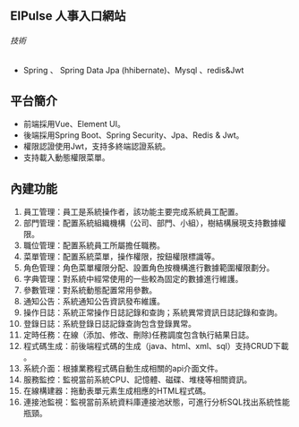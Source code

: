 ## EIPulse 人事入口網站

###### 技術
* Spring 、 Spring Data Jpa (hhibernate)、Mysql 、redis&Jwt


## 平台簡介    

* 前端採用Vue、Element UI。
* 後端採用Spring Boot、Spring Security、Jpa、Redis & Jwt。
* 權限認證使用Jwt，支持多終端認證系統。
* 支持載入動態權限菜單。


## 內建功能

1.  員工管理：員工是系統操作者，該功能主要完成系統員工配置。
2.  部門管理：配置系統組織機構（公司、部門、小組），樹結構展現支持數據權限。
3.  職位管理：配置系統員工所屬擔任職務。
4.  菜單管理：配置系統菜單，操作權限，按鈕權限標識等。
5.  角色管理：角色菜單權限分配、設置角色按機構進行數據範圍權限劃分。
6.  字典管理：對系統中經常使用的一些較為固定的數據進行維護。
7.  參數管理：對系統動態配置常用參數。
8.  通知公告：系統通知公告資訊發布維護。
9.  操作日誌：系統正常操作日誌記錄和查詢；系統異常資訊日誌記錄和查詢。
10. 登錄日誌：系統登錄日誌記錄查詢包含登錄異常。
12. 定時任務：在線（添加、修改、刪除)任務調度包含執行結果日誌。
13. 程式碼生成：前後端程式碼的生成（java、html、xml、sql）支持CRUD下載 。
14. 系統介面：根據業務程式碼自動生成相關的api介面文件。
15. 服務監控：監視當前系統CPU、記憶體、磁碟、堆棧等相關資訊。
16. 在線構建器：拖動表單元素生成相應的HTML程式碼。
17. 連接池監視：監視當前系統資料庫連接池狀態，可進行分析SQL找出系統性能瓶頸。


